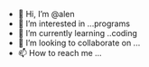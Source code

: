 - 👋 Hi, I’m @alen
- 👀 I’m interested in ...programs
- 🌱 I’m currently learning ..coding
- 💞️ I’m looking to collaborate on ...
- 📫 How to reach me ...

<!---
alenprincelevi/alenprincelevi is a ✨ special ✨ repository because its `README.md` (this file) appears on your GitHub profile.
You can click the Preview link to take a look at your changes.
--->
